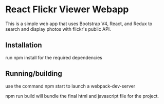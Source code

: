 # React Flickr Viewer Webapp

This is a simple web app that uses Bootstrap V4, React, and Redux to search and display photos with flickr's public API.

## Installation

run npm install for the required dependencies

## Running/building

use the command npm start to launch a webpack-dev-server

npm run build will bundle the final html and javascript file for the project.
